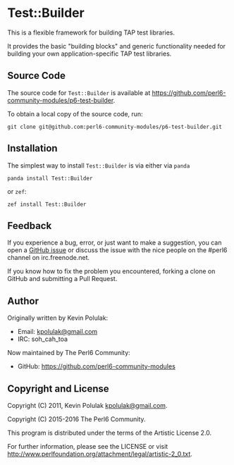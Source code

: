 # Test::Builder

This is a flexible framework for building TAP test libraries.

It provides the basic "building blocks" and generic functionality needed for
building your own application-specific TAP test libraries.


## Source Code

The source code for `Test::Builder` is available at
<https://github.com/perl6-community-modules/p6-test-builder>.

To obtain a local copy of the source code, run:

    git clone git@github.com:perl6-community-modules/p6-test-builder.git


## Installation

The simplest way to install `Test::Builder` is via either via `panda`

    panda install Test::Builder

or `zef`:

    zef install Test::Builder


## Feedback

If you experience a bug, error, or just want to make a suggestion, you can
open a [GitHub issue](https://github.com/perl6-community-modules/p6-test-builder/issues)
or discuss the issue with the nice people on the #perl6 channel on irc.freenode.net.

If you know how to fix the problem you encountered, forking a clone on
GitHub and submitting a Pull Request.


## Author

Originally written by Kevin Polulak:
  - Email: kpolulak@gmail.com
  - IRC:   soh_cah_toa

Now maintained by The Perl6 Community:
  - GitHub: https://github.com/perl6-community-modules


## Copyright and License

Copyright (C) 2011, Kevin Polulak <kpolulak@gmail.com>.

Copyright (C) 2015-2016 The Perl6 Community.

This program is distributed under the terms of the Artistic License 2.0.

For further information, please see the LICENSE or visit
<http://www.perlfoundation.org/attachment/legal/artistic-2_0.txt>.
